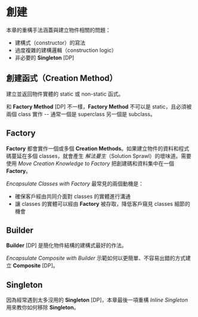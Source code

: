 # 創建

本章的重構手法涵蓋與建立物件相關的問題：

- 建構式（constructor）的寫法
- 過度複雜的建構邏輯（construction logic）
- 非必要的 **Singleton** [DP]


## 創建函式（Creation Method）

建立並返回物件實體的 static 或 non-static 函式。

和 **Factory Method** [DP] 不一樣，**Factory Method** 不可以是 static，且必須被兩個 class 實作 -- 通常一個是 superclass 另一個是 subclass。


## Factory

**Factory** 都會實作一個或多個 **Creation Methods**。如果建立物件的資料和程式碼蔓延在多個 classes，就會產生 *解法蔓生*（Solution Sprawl）的壞味道。需要使用 *Move Creation Knowledge to Factory* 把創建碼和資料集中在一個 **Factory**。

*Encapsulate Classes with Factory* 最常見的兩個動機是：
- 確保客戶經由共同介面對 classes 的實體進行溝通
- 讓 classes 的實體可以經由 **Factory** 被存取，降低客戶窺見 classes 細節的機會


## Builder

**Builder** [DP] 是簡化物件結構的建構式最好的作法。

*Encapsulate Composite with Builder* 示範如何以更簡單、不容易出錯的方式建立 **Composite** [DP]。


## Singleton

因為經常遇到太多沒用的 **Singleton** [DP]，本章最後一項重構 *Inline Singleton* 用來教你如何移除 **Singleton**。
